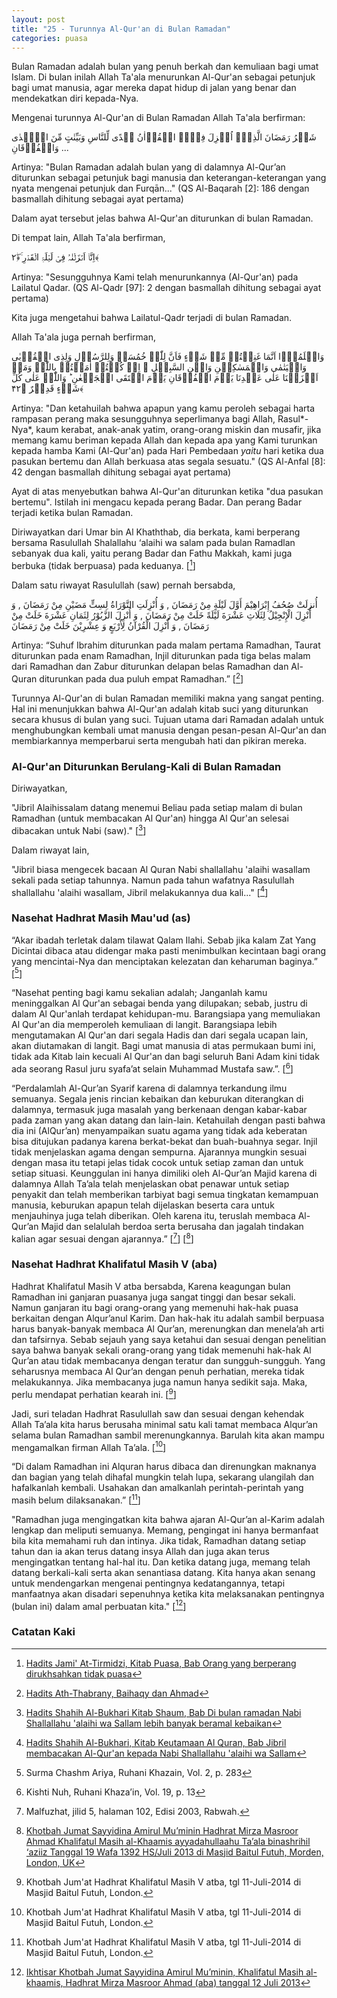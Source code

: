 ```yaml
---
layout: post
title: "25 - Turunnya Al-Qur'an di Bulan Ramadan"
categories: puasa
---
```


Bulan Ramadan adalah bulan yang penuh berkah dan kemuliaan bagi umat Islam. Di bulan inilah Allah Ta'ala menurunkan Al-Qur'an sebagai petunjuk bagi umat manusia, agar mereka dapat hidup di jalan yang benar dan mendekatkan diri kepada-Nya. 

Mengenai turunnya Al-Qur'an di Bulan Ramadan Allah Ta'ala berfirman:

<p class="quran2">
شَہۡرُ رَمَضَانَ الَّذِیۡۤ اُنۡزِلَ فِیۡہِ الۡقُرۡاٰنُ ہُدًی لِّلنَّاسِ وَبَیِّنٰتٍ مِّنَ الۡہُدٰی وَالۡفُرۡقَانِ ...
</p>

Artinya: "Bulan Ramadan adalah bulan yang di dalamnya Al-Qur’an diturunkan sebagai petunjuk bagi manusia dan keterangan-keterangan yang nyata mengenai petunjuk dan Furqān..." (QS Al-Baqarah [2]: 186 dengan basmallah dihitung sebagai ayat pertama)

Dalam ayat tersebut jelas bahwa Al-Qur'an diturunkan di bulan Ramadan.

Di tempat lain, Allah Ta'ala berfirman,

<p class="quran2">
اِنَّاۤ اَنۡزَلۡنٰہُ فِیۡ لَیۡلَۃِ الۡقَدۡرِ ۚ﴿ۖ۲﴾
</p>

Artinya: "Sesungguhnya Kami telah menurunkannya (Al-Qur'an) pada Lailatul Qadar. (QS Al-Qadr [97]: 2 dengan basmallah dihitung sebagai ayat pertama)

Kita juga mengetahui bahwa Lailatul-Qadr terjadi di bulan Ramadan.

Allah Ta'ala juga pernah berfirman,

<p class="quran2">
وَاعۡلَمُوۡۤا اَنَّمَا غَنِمۡتُمۡ مِّنۡ شَیۡءٍ فَاَنَّ لِلّٰہِ خُمُسَہٗ وَلِلرَّسُوۡلِ وَلِذِی الۡقُرۡبٰی وَالۡیَتٰمٰی وَالۡمَسٰکِیۡنِ وَابۡنِ السَّبِیۡلِ ۙ اِنۡ کُنۡتُمۡ اٰمَنۡتُمۡ بِاللّٰہِ وَمَاۤ اَنۡزَلۡنَا عَلٰی عَبۡدِنَا یَوۡمَ الۡفُرۡقَانِ یَوۡمَ الۡتَقَی الۡجَمۡعٰنِ ؕ وَاللّٰہُ عَلٰی کُلِّ شَیۡءٍ قَدِیۡرٌ ﴿۴۲﴾
</p>

Artinya: "Dan ketahuilah bahwa apapun yang kamu peroleh sebagai harta rampasan perang maka sesungguhnya seperlimanya bagi Allah, Rasul*-Nya*, kaum kerabat, anak-anak yatim, orang-orang miskin dan musafir, jika memang kamu beriman kepada Allah dan kepada apa yang Kami turunkan kepada hamba Kami (Al-Qur'an) pada Hari Pembedaan *yaitu* hari ketika dua pasukan bertemu dan Allah berkuasa atas segala sesuatu." (QS Al-Anfal [8]: 42 dengan basmallah dihitung sebagai ayat pertama)

Ayat di atas menyebutkan bahwa Al-Qur'an diturunkan ketika "dua pasukan bertemu". Istilah ini mengacu kepada perang Badar. Dan perang Badar terjadi ketika bulan Ramadan. 

Diriwayatkan dari Umar bin Al Khaththab, dia berkata, kami berperang bersama Rasulullah Shalallahu ‘alaihi wa salam pada bulan Ramadlan sebanyak dua kali, yaitu perang Badar dan Fathu Makkah, kami juga berbuka (tidak berpuasa) pada keduanya. [[^f558b51f-3e31-4834-acd3-36df56504e0e]] 

[^f558b51f-3e31-4834-acd3-36df56504e0e]: [Hadits Jami' At-Tirmidzi, Kitab Puasa, Bab Orang yang berperang dirukhsahkan tidak puasa](/referensi/f558b51f-3e31-4834-acd3-36df56504e0e.html)

Dalam satu riwayat Rasulullah (saw) pernah bersabda,

<p class="arab">
أُنزِلَتْ صُحُفُ إِبْرَاهِيْمَ أَوَّلَ لَيْلَةٍ مِنْ رَمَضَانَ , وَ أُنْزِلَتِ التَّوْرَاةُ لِسِتٍّ مَضَيْنِ مِنْ رَمَضَانَ , وَ أُنْزِلَ الْإِنْجِيْلُ لِثَلَاثِ عَشْرَةَ لَيْلَةً خَلَتْ مِنْ رَمَضَانَ , وَ أُنْزِلَ الزَّبُوْرُ لِثَمَانِ عَشْرَةَ خَلَتْ مِنْ رَمَضَانَ , وَ أُنْزِلَ الْقُرْآنُ لِأَرْبَعٍ وَ عِشْرِيْنَ خَلَتْ مِنْ رَمَضَانَ
</p>

Artinya: “Suhuf Ibrahim diturunkan pada malam pertama Ramadhan, Taurat diturunkan pada enam Ramadhan, Injil diturunkan pada tiga belas malam dari Ramadhan dan Zabur diturunkan delapan belas Ramadhan dan Al-Quran diturunkan pada dua puluh empat Ramadhan.” [[^390612dd-24e3-4d0c-8d58-adecfd247532]] 

[^390612dd-24e3-4d0c-8d58-adecfd247532]: [Hadits Ath-Thabrany, Baihaqy dan Ahmad](/referensi/390612dd-24e3-4d0c-8d58-adecfd247532.html)

Turunnya Al-Qur'an di bulan Ramadan memiliki makna yang sangat penting. Hal ini menunjukkan bahwa Al-Qur'an adalah kitab suci yang diturunkan secara khusus di bulan yang suci. Tujuan utama dari Ramadan adalah untuk menghubungkan kembali umat manusia dengan pesan-pesan Al-Qur'an dan membiarkannya memperbarui serta mengubah hati dan pikiran mereka. 

### Al-Qur'an Diturunkan Berulang-Kali di Bulan Ramadan

Diriwayatkan,

"Jibril Alaihissalam datang menemui Beliau pada setiap malam di bulan Ramadhan (untuk membacakan Al Qur'an) hingga Al Qur'an selesai dibacakan untuk Nabi (saw)." [[^e452b6be-eee1-4e51-93fd-102ea4d03f44]]

[^e452b6be-eee1-4e51-93fd-102ea4d03f44]: [Hadits Shahih Al-Bukhari Kitab Shaum, Bab Di bulan ramadan Nabi Shallallahu 'alaihi wa Sallam lebih banyak beramal kebaikan](/referensi/e452b6be-eee1-4e51-93fd-102ea4d03f44.html)

Dalam riwayat lain,

"Jibril biasa mengecek bacaan Al Quran Nabi shallallahu 'alaihi wasallam sekali pada setiap tahunnya. Namun pada tahun wafatnya Rasulullah shallallahu 'alaihi wasallam, Jibril melakukannya dua kali..." [[^08193f1c-a868-4171-b9f6-404b41603643]]

[^08193f1c-a868-4171-b9f6-404b41603643]: [Hadits Shahih Al-Bukhari, Kitab Keutamaan Al Quran, Bab Jibril membacakan Al-Qur'an kepada Nabi Shallallahu 'alaihi wa Sallam](/referensi/08193f1c-a868-4171-b9f6-404b41603643.html)

### Nasehat Hadhrat Masih Mau'ud (as)

“Akar ibadah terletak dalam tilawat Qalam Ilahi. Sebab jika kalam Zat Yang Dicintai dibaca atau didengar maka pasti menimbulkan kecintaan bagi orang yang mencintai-Nya dan menciptakan kelezatan dan keharuman baginya.” [[^rk-v2-p283]]

[^rk-v2-p283]: Surma Chashm Ariya, Ruhani Khazain, Vol. 2, p. 283

“Nasehat penting bagi kamu sekalian adalah; Janganlah kamu meninggalkan Al Qur'an sebagai benda yang dilupakan; sebab, justru di dalam Al Qur'anlah terdapat kehidupan-mu. Barangsiapa yang   memuliakan Al Qur'an dia memperoleh kemuliaan di langit. Barangsiapa lebih mengutamakan Al Qur'an dari segala Hadis dan dari segala ucapan lain, akan diutamakan di langit. Bagi umat manusia di atas permukaan bumi ini, tidak ada Kitab lain kecuali Al Qur'an dan bagi seluruh Bani Adam kini tidak ada seorang Rasul juru syafa’at selain Muhammad Mustafa saw.”. [[^rk-v19-p13]]

[^rk-v19-p13]: Kishti Nuh, Ruhani Khaza’in, Vol. 19, p. 13

“Perdalamlah Al-Qur’an Syarif karena di dalamnya terkandung ilmu semuanya. Segala jenis rincian kebaikan dan keburukan diterangkan di dalamnya, termasuk juga masalah yang berkenaan dengan kabar-kabar pada zaman yang akan datang dan lain-lain. Ketahuilah dengan pasti bahwa dia ini (AlQur’an) menyampaikan suatu agama yang tidak ada keberatan bisa ditujukan padanya karena berkat-bekat dan buah-buahnya segar. Injil tidak menjelaskan agama dengan sempurna. Ajarannya mungkin sesuai dengan masa itu tetapi jelas tidak cocok untuk setiap zaman dan untuk setiap situasi. Keunggulan ini hanya dimiliki oleh Al-Qur’an Majid karena di dalamnya Allah Ta’ala telah menjelaskan obat penawar untuk setiap penyakit dan telah memberikan tarbiyat bagi semua tingkatan kemampuan manusia, keburukan apapun telah dijelaskan beserta cara untuk menjauhinya juga telah diberikan. Oleh karena itu, teruslah membaca Al-Qur’an Majid dan selalulah berdoa serta berusaha dan jagalah tindakan kalian agar sesuai dengan ajarannya.” [[^malfuzhat-j5-h102]] [[^khotbah-20130719]]

[^malfuzhat-j5-h102]: Malfuzhat, jilid 5, halaman 102, Edisi 2003, Rabwah.

[^khotbah-20130719]: [Khotbah Jumat Sayyidina Amirul Mu’minin Hadhrat Mirza Masroor Ahmad Khalifatul Masih al-Khaamis ayyadahullaahu Ta’ala binashrihil ‘aziiz Tanggal 19 Wafa 1392 HS/Juli 2013 di Masjid Baitul Futuh, Morden, London, UK](https://files.alislam.cloud/fs/FSS20130712-ID.pdf)

### Nasehat Hadhrat Khalifatul Masih V (aba)

Hadhrat Khalifatul Masih V atba bersabda, 
Karena keagungan bulan Ramadhan ini ganjaran puasanya juga sangat tinggi dan besar sekali. Namun ganjaran itu bagi orang-orang yang memenuhi hak-hak puasa berkaitan dengan Alqur’anul Karim. Dan hak-hak itu adalah sambil berpuasa harus banyak-banyak membaca Al Qur’an, merenungkan dan menela’ah arti dan tafsirnya. Sebab sejauh yang saya ketahui dan sesuai dengan penelitian saya bahwa banyak sekali orang-orang yang tidak memenuhi hak-hak Al Qur’an atau tidak membacanya dengan teratur dan sungguh-sungguh. Yang seharusnya membaca Al Qur’an dengan penuh perhatian, mereka tidak melakukannya. Jika membacanya juga namun hanya sedikit saja. Maka, perlu mendapat perhatian kearah ini. [[^khotbah-20140711]]

[^khotbah-20140711]: Khotbah Jum'at Hadhrat Khalifatul Masih V atba, tgl 11-Juli-2014 di Masjid Baitul Futuh, London.

Jadi, suri teladan Hadhrat Rasulullah saw dan sesuai dengan kehendak Allah Ta’ala kita harus berusaha minimal satu kali tamat membaca Alqur’an selama bulan Ramadhan sambil merenungkannya. Barulah kita akan mampu mengamalkan firman Allah Ta’ala. [[^khotbah-20140711]]

“Di dalam Ramadhan ini Alquran harus dibaca dan direnungkan maknanya dan bagian yang telah dihafal mungkin telah lupa, sekarang ulangilah dan hafalkanlah kembali. Usahakan dan amalkanlah perintah-perintah yang masih belum dilaksanakan.” [[^khotbah-20140711]]

"Ramadhan juga mengingatkan kita bahwa ajaran Al-Qur’an al-Karim adalah lengkap dan meliputi semuanya. Memang, pengingat ini hanya bermanfaat bila kita memahami ruh dan intinya. Jika tidak, Ramadhan datang setiap tahun dan ia akan terus datang insya Allah dan juga akan terus mengingatkan tentang hal-hal itu. Dan ketika datang juga, memang telah datang berkali-kali serta akan senantiasa datang. Kita hanya akan senang untuk mendengarkan mengenai pentingnya kedatangannya, tetapi manfaatnya akan disadari sepenuhnya ketika kita melaksanakan pentingnya (bulan ini) dalam amal perbuatan kita." [[^khotbah-20130712]]

[^khotbah-20130712]: [Ikhtisar Khotbah Jumat Sayyidina Amirul Mu’minin, Khalifatul Masih al-khaamis, Hadhrat Mirza Masroor Ahmad (aba) tanggal 12 Juli 2013](https://files.alislam.cloud/fs/FSS20130712-ID.pdf)

### Catatan Kaki

